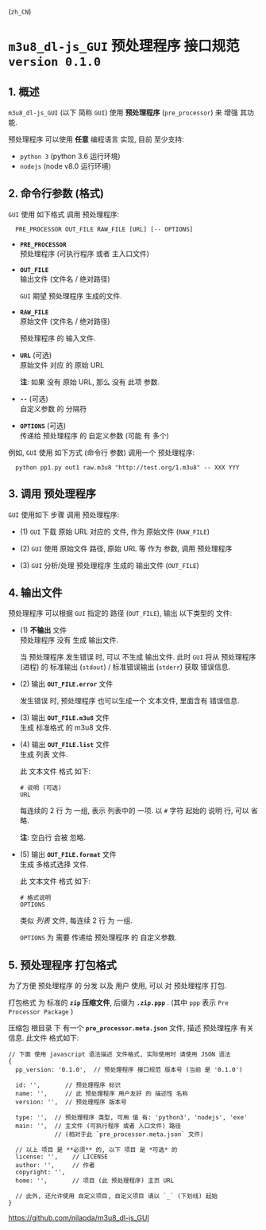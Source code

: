 <!-- pre_processor.md, m3u8_dl-js_GUI/pre_processor/doc/
  lang: zh_CN
-->
(`zh_CN`)

# `m3u8_dl-js_GUI` 预处理程序 接口规范 `version 0.1.0`


## 1. 概述

`m3u8_dl-js_GUI` (以下 简称 `GUI`) 使用 **预处理程序** (`pre_processor`) 来
增强 其功能.

预处理程序 可以使用 **任意** 编程语言 实现, 目前 至少支持:

+ `python 3`  (python 3.6 运行环境)
+ `nodejs`  (node v8.0 运行环境)


## 2. 命令行参数 (格式)

`GUI` 使用 如下格式 调用 预处理程序:

```
  PRE_PROCESSOR OUT_FILE RAW_FILE [URL] [-- OPTIONS]
```

+ **`PRE_PROCESSOR`** <br />
  预处理程序 (可执行程序 或者 主入口文件)

+ **`OUT_FILE`** <br />
  输出文件 (文件名 / 绝对路径)

  `GUI` 期望 预处理程序 生成的文件.

+ **`RAW_FILE`** <br />
  原始文件 (文件名 / 绝对路径)

  预处理程序 的 输入文件.

+ **`URL`** (可选) <br />
  原始文件 对应 的 原始 URL

  **注**: 如果 没有 原始 URL, 那么 没有 此项 参数.

+ **`--`** (可选) <br />
  自定义参数 的 分隔符

+ **`OPTIONS`** (可选) <br />
  传递给 预处理程序 的 自定义参数 (可能 有 多个)

例如, `GUI` 使用 如下方式 (命令行 参数) 调用一个 预处理程序:

```
  python pp1.py out1 raw.m3u8 "http://test.org/1.m3u8" -- XXX YYY
```


## 3. 调用 预处理程序

`GUI` 使用如下 步骤 调用 预处理程序:

+ (1) `GUI` 下载 原始 URL 对应的 文件, 作为 原始文件 (`RAW_FILE`)

+ (2) `GUI` 使用 原始文件 路径, 原始 URL 等 作为 参数, 调用 预处理程序

+ (3) `GUI` 分析/处理 预处理程序 生成的 输出文件 (`OUT_FILE`)


## 4. 输出文件

预处理程序 可以根据 `GUI` 指定的 路径 (`OUT_FILE`), 输出 以下类型的 文件:

+ (1) **不输出** 文件 <br >
  预处理程序 没有 生成 输出文件.

  当 预处理程序 发生错误 时, 可以 不生成 输出文件.
  此时 `GUI` 将从 预处理程序 (进程) 的
  标准输出 (`stdout`) / 标准错误输出 (`stderr`) 获取 错误信息.

+ (2) 输出 **`OUT_FILE.error`** 文件

  发生错误 时, 预处理程序 也可以生成一个 文本文件, 里面含有 错误信息.

+ (3) 输出 **`OUT_FILE.m3u8`** 文件 <br />
  生成 标准格式 的 m3u8 文件.

+ (4) 输出 **`OUT_FILE.list`** 文件 <br />
  生成 列表 文件.

  此 文本文件 格式 如下:

  ```
  # 说明 (可选)
  URL
  ```

  每连续的 2 行 为 一组, 表示 列表中的 一项.
  以 `#` 字符 起始的 说明 行, 可以 省略.

  **注**: 空白行 会被 忽略.

+ (5) 输出 **`OUT_FILE.format`** 文件 <br />
  生成 多格式选择 文件.

  此 文本文件 格式 如下:

  ```
  # 格式说明
  OPTIONS
  ```

  类似 *列表* 文件, 每连续 2 行 为 一组.

  `OPTIONS` 为 需要 传递给 预处理程序 的 自定义参数.


## 5. 预处理程序 打包格式

为了方便 预处理程序 的 分发 以及 用户 使用, 可以 对 预处理程序 打包.

打包格式 为 标准的 **`zip` 压缩文件**, 后缀为 **`.zip.ppp`** .
(其中 `ppp` 表示 `Pre Processor Package` )

压缩包 根目录 下 有一个 **`pre_processor.meta.json`** 文件, 描述 预处理程序 有关信息.
此文件 格式如下:

```
// 下面 使用 javascript 语法描述 文件格式, 实际使用时 请使用 JSON 语法
{
  pp_version: '0.1.0',  // 预处理程序 接口规范 版本号 (当前 是 '0.1.0')

  id: '',       // 预处理程序 标识
  name: '',     // 此 预处理程序 用户友好 的 描述性 名称
  version: '',  // 预处理程序 版本号

  type: '',  // 预处理程序 类型, 可用 值 有: 'python3', 'nodejs', 'exe'
  main: '',  // 主文件 (可执行程序 或者 入口文件) 路径
             // (相对于此 `pre_processor.meta.json` 文件)

  // 以上 项目 是 **必须** 的, 以下 项目 是 *可选* 的
  license: '',    // LICENSE
  author: '',     // 作者
  copyright: '',
  home: '',       // 项目 (此 预处理程序) 主页 URL

  // 此外, 还允许使用 自定义项目, 自定义项目 请以 `_` (下划线) 起始
}
```


<https://github.com/nilaoda/m3u8_dl-js_GUI>

<!-- end pre_processor.md -->
